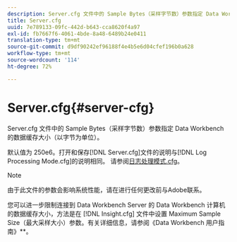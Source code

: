 ```yaml
---
description: Server.cfg 文件中的 Sample Bytes（采样字节数）参数指定 Data Workbench 的数据缓存大小（以字节为单位）。
title: Server.cfg
uuid: 7e789133-09fc-442d-b643-cca8620f4a97
exl-id: fb7667f6-4061-4bde-8a48-6489b24e0411
translation-type: tm+mt
source-git-commit: d9df90242ef96188f4e4b5e6d04cfef196b0a628
workflow-type: tm+mt
source-wordcount: '114'
ht-degree: 72%

---
```


# Server.cfg{#server-cfg}

Server.cfg 文件中的 Sample Bytes（采样字节数）参数指定 Data Workbench 的数据缓存大小（以字节为单位）。

默认值为 250e6。打开和保存[!DNL Server.cfg]文件的说明与[!DNL Log Processing Mode.cfg]的说明相同。 请参阅[日志处理模式.cfg](../../../home/c-dataset-const-proc/c-add-config-files/t-log-proc-mode.md#task-e530907cb34f488182afe625e6d9e44a)。

>[!NOTE]
>
>由于此文件的参数会影响系统性能，请在进行任何更改前与Adobe联系。

您可以进一步限制连接到 Data Workbench Server 的 Data Workbench 计算机的数据缓存大小，方法是在 [!DNL Insight.cfg] 文件中设置 Maximum Sample Size（最大采样大小）参数。有关详细信息，请参阅《Data Workbench 用户指南》**。

